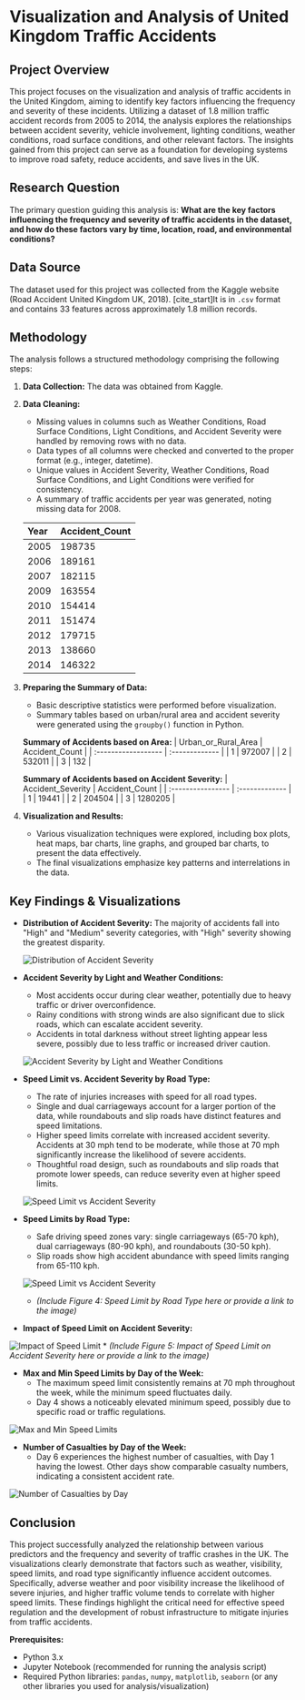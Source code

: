 # Visualization and Analysis of United Kingdom Traffic Accidents

## Project Overview

This project focuses on the visualization and analysis of traffic accidents in the United Kingdom, aiming to identify key factors influencing the frequency and severity of these incidents. Utilizing a dataset of 1.8 million traffic accident records from 2005 to 2014, the analysis explores the relationships between accident severity, vehicle involvement, lighting conditions, weather conditions, road surface conditions, and other relevant factors. The insights gained from this project can serve as a foundation for developing systems to improve road safety, reduce accidents, and save lives in the UK.

## Research Question

The primary question guiding this analysis is: **What are the key factors influencing the frequency and severity of traffic accidents in the dataset, and how do these factors vary by time, location, road, and environmental conditions?**

## Data Source

The dataset used for this project was collected from the Kaggle website (Road Accident United Kingdom UK, 2018). [cite_start]It is in `.csv` format and contains 33 features across approximately 1.8 million records. 

## Methodology

The analysis follows a structured methodology comprising the following steps:

1.  **Data Collection:** The data was obtained from Kaggle. 
2.  **Data Cleaning:**
    * Missing values in columns such as Weather Conditions, Road Surface Conditions, Light Conditions, and Accident Severity were handled by removing rows with no data. 
    * Data types of all columns were checked and converted to the proper format (e.g., integer, datetime). 
    * Unique values in Accident Severity, Weather Conditions, Road Surface Conditions, and Light Conditions were verified for consistency. 
    * A summary of traffic accidents per year was generated, noting missing data for 2008. 

    | Year | Accident_Count |
    | :--- | :------------- |
    | 2005 | 198735         |
    | 2006 | 189161         |
    | 2007 | 182115         |
    | 2009 | 163554         |
    | 2010 | 154414         |
    | 2011 | 151474         |
    | 2012 | 179715         |
    | 2013 | 138660         |
    | 2014 | 146322         |

3.  **Preparing the Summary of Data:**
    * Basic descriptive statistics were performed before visualization. 
    * Summary tables based on urban/rural area and accident severity were generated using the `groupby()` function in Python. 

    **Summary of Accidents based on Area:**
    | Urban_or_Rural_Area | Accident_Count |
    | :------------------ | :------------- |
    | 1                   | 972007         |
    | 2                   | 532011         |
    | 3                   | 132            |

    **Summary of Accidents based on Accident Severity:**
    | Accident_Severity | Accident_Count |
    | :---------------- | :------------- |
    | 1                 | 19441          |
    | 2                 | 204504         |
    | 3                 | 1280205        |

4.  **Visualization and Results:**
    * Various visualization techniques were explored, including box plots, heat maps, bar charts, line graphs, and grouped bar charts, to present the data effectively. 
    * The final visualizations emphasize key patterns and interrelations in the data. 

## Key Findings & Visualizations

* **Distribution of Accident Severity:** The majority of accidents fall into "High" and "Medium" severity categories, with "High" severity showing the greatest disparity.

  ![Distribution of Accident Severity](result/Distribution_Accident_Severity.png "Distribution of Accident Severity")

* **Accident Severity by Light and Weather Conditions:**
    * Most accidents occur during clear weather, potentially due to heavy traffic or driver overconfidence. 
    * Rainy conditions with strong winds are also significant due to slick roads, which can escalate accident severity. 
    * Accidents in total darkness without street lighting appear less severe, possibly due to less traffic or increased driver caution.

  ![Accident Severity by Light and Weather Conditions](result/Accident_Severity_by_Conditions.png "Accident Severity by Light and Weather Conditions")
    

* **Speed Limit vs. Accident Severity by Road Type:**
    * The rate of injuries increases with speed for all road types. 
    * Single and dual carriageways account for a larger portion of the data, while roundabouts and slip roads have distinct features and speed limitations. 
    * Higher speed limits correlate with increased accident severity. Accidents at 30 mph tend to be moderate, while those at 70 mph significantly increase the likelihood of severe accidents. 
    * Thoughtful road design, such as roundabouts and slip roads that promote lower speeds, can reduce severity even at higher speed limits.

  ![Speed Limit vs Accident Severity](result/Speed_Limit_vs_Accident_Severity_by_Road_Type.png "Speed Limit vs Accident Severity by Road Type")
  
* **Speed Limits by Road Type:**
    * Safe driving speed zones vary: single carriageways (65-70 kph), dual carriageways (80-90 kph), and roundabouts (30-50 kph). 
    * Slip roads show high accident abundance with speed limits ranging from 65-110 kph.

  ![Speed Limit vs Accident Severity](result/Speed_Limit_by_Road_Type.png "Speed Limit by Road Type")
    * *(Include Figure 4: Speed Limit by Road Type here or provide a link to the image)*

* **Impact of Speed Limit on Accident Severity:**

 ![Impact of Speed Limit](result/Impact_of_Speed_Limit_on_Accident_Severity.png "Impact of Speed Limit on Accident Severity")
    * *(Include Figure 5: Impact of Speed Limit on Accident Severity here or provide a link to the image)*

* **Max and Min Speed Limits by Day of the Week:**
    * The maximum speed limit consistently remains at 70 mph throughout the week, while the minimum speed fluctuates daily. 
    * Day 4 shows a noticeably elevated minimum speed, possibly due to specific road or traffic regulations.

![Max and Min Speed Limits](result/Max_and_Min_Speed_Limits_by_Day_of_the_Week.png "Max and Min Speed Limits by Day of the Week")

* **Number of Casualties by Day of the Week:**
    * Day 6 experiences the highest number of casualties, with Day 1 having the lowest.  Other days show comparable casualty numbers, indicating a consistent accident rate.
 
![Number of Casualties by Day](result/Number_of_Causalities_by_Day_of_the_Week.png "Number of Casualties by Day of the Week")

## Conclusion

This project successfully analyzed the relationship between various predictors and the frequency and severity of traffic crashes in the UK. The visualizations clearly demonstrate that factors such as weather, visibility, speed limits, and road type significantly influence accident outcomes. Specifically, adverse weather and poor visibility increase the likelihood of severe injuries, and higher traffic volume tends to correlate with higher speed limits. These findings highlight the critical need for effective speed regulation and the development of robust infrastructure to mitigate injuries from traffic accidents. 


**Prerequisites:**
* Python 3.x
* Jupyter Notebook (recommended for running the analysis script)
* Required Python libraries: `pandas`, `numpy`, `matplotlib`, `seaborn` (or any other libraries you used for analysis/visualization)
